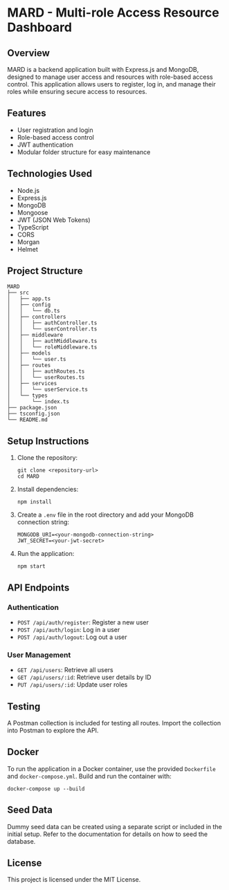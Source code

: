 # MARD - Multi-role Access Resource Dashboard

## Overview
MARD is a backend application built with Express.js and MongoDB, designed to manage user access and resources with role-based access control. This application allows users to register, log in, and manage their roles while ensuring secure access to resources.

## Features
- User registration and login
- Role-based access control
- JWT authentication
- Modular folder structure for easy maintenance

## Technologies Used
- Node.js
- Express.js
- MongoDB
- Mongoose
- JWT (JSON Web Tokens)
- TypeScript
- CORS
- Morgan
- Helmet

## Project Structure
```
MARD
├── src
│   ├── app.ts
│   ├── config
│   │   └── db.ts
│   ├── controllers
│   │   ├── authController.ts
│   │   └── userController.ts
│   ├── middleware
│   │   ├── authMiddleware.ts
│   │   └── roleMiddleware.ts
│   ├── models
│   │   └── user.ts
│   ├── routes
│   │   ├── authRoutes.ts
│   │   └── userRoutes.ts
│   ├── services
│   │   └── userService.ts
│   └── types
│       └── index.ts
├── package.json
├── tsconfig.json
└── README.md
```

## Setup Instructions
1. Clone the repository:
   ```
   git clone <repository-url>
   cd MARD
   ```

2. Install dependencies:
   ```
   npm install
   ```

3. Create a `.env` file in the root directory and add your MongoDB connection string:
   ```
   MONGODB_URI=<your-mongodb-connection-string>
   JWT_SECRET=<your-jwt-secret>
   ```

4. Run the application:
   ```
   npm start
   ```

## API Endpoints
### Authentication
- `POST /api/auth/register`: Register a new user
- `POST /api/auth/login`: Log in a user
- `POST /api/auth/logout`: Log out a user

### User Management
- `GET /api/users`: Retrieve all users
- `GET /api/users/:id`: Retrieve user details by ID
- `PUT /api/users/:id`: Update user roles

## Testing
A Postman collection is included for testing all routes. Import the collection into Postman to explore the API.

## Docker
To run the application in a Docker container, use the provided `Dockerfile` and `docker-compose.yml`. Build and run the container with:
```
docker-compose up --build
```

## Seed Data
Dummy seed data can be created using a separate script or included in the initial setup. Refer to the documentation for details on how to seed the database.

## License
This project is licensed under the MIT License.